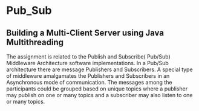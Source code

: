 # Pub_Sub
## Building a Multi-Client Server using Java Multithreading

The assignment is related to the Publish and Subscribe( Pub/Sub) Middleware Architecture
software implementations. In a Pub/Sub architecture there are message Publishers and
Subscribers. A special type of middleware amalgamates the Publishers and Subscribers in an
Asynchronous mode of communication. The messages among the participants could be
grouped based on unique topics where a publisher may publish on one or many topics and a
subscriber may also listen to one or many topics.

